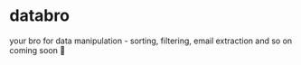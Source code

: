 # databro
your bro for data manipulation - sorting, filtering, email extraction and so on<br>
coming soon 🫡
